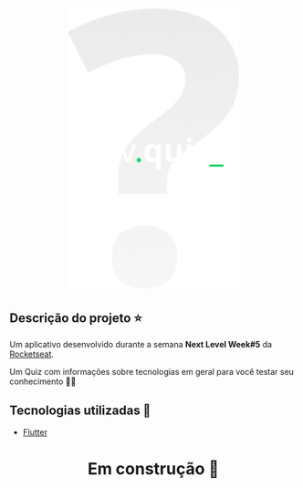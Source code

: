 <h1 align='center'><img width="300" src="https://github.com/thaislsilveira/nlw-05-dev-quiz-flutter/blob/main/assets/images/logo.png" alt="Logo" /></h1> 

## Descrição do projeto :star:

Um aplicativo desenvolvido durante a semana **Next Level Week#5** da [Rocketseat](https://www.rocketseat.com.br).

Um Quiz com informações sobre tecnologias em geral para você testar seu conhecimento ✍🏽

## Tecnologias utilizadas 🚀

<ul>
    <li><a href="https://flutter.dev/" target="_blank">Flutter</a></li>
</ul>



<h1 align='center'>Em construção 🚧 </h1> 
